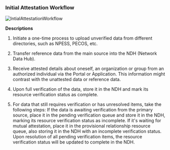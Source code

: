 ### Initial Attestation Workflow

![IntialAttestationWorkflow](NDH_Initial_Attestation_WF.png)  

**Descriptions**
1. Initiate a one-time process to upload unverified data from different directories, such as NPESS, PECOS, etc.

2. Transfer reference data from the main source into the NDH (Network Data Hub).

3. Receive attested details about oneself, an organization or group from an authorized individual via the Portal or Application. This information might contrast with the unattested data or reference data.

4. Upon full verification of the data, store it in the NDH and mark its resource verification status as complete.

5. For data that still requires verification or has unresolved items, take the following steps: If the data is awaiting verification from the primary source, place it in the pending verification queue and store it in the NDH, marking its resource verification status as incomplete. If it's waiting for mutual attestation, place it in the provisional relationship resource queue, also storing it in the NDH with an incomplete verification status. Upon resolution of all pending verification items, the resource verification status will be updated to complete in the NDH.

